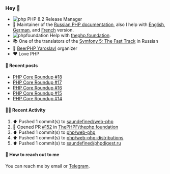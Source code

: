 ### Hey 👋

- ![php](https://user-images.githubusercontent.com/4685504/174548850-037dfd35-3b33-4154-9c50-95efd45ba66a.png) PHP 8.2 Release Manager
- 📖 Maintainer of the [Russian PHP documentation](https://github.com/php/doc-ru), also I help with [English](https://github.com/php/doc-en), [German](https://github.com/php/doc-de), and [French](https://github.com/php/doc-fr) version.
- ![phpfoundation](https://user-images.githubusercontent.com/4685504/174548733-72f62c18-f57e-47a6-8201-cb3d87e06b98.png) Help with [thephp.foundation](https://github.com/ThePHPF/thephp.foundation).
- 📚 One of the translators of
  the [Symfony 5: The Fast Track](https://symfony.com/doc/current/the-fast-track/ru/index.html)
  in Russian
- 🍻 [BeerPHP Yaroslavl](https://github.com/beerphp/yaroslavl) organizer
- ❤️ Love PHP

#### 📜 Recent posts

<!-- BLOG-POST-LIST:START -->
- [PHP Core Roundup #18](https://thephp.foundation/blog/2023/11/01/php-core-roundup-18/)
- [PHP Core Roundup #17](https://thephp.foundation/blog/2023/10/01/php-core-roundup-17/)
- [PHP Core Roundup #16](https://thephp.foundation/blog/2023/09/01/php-core-roundup-16/)
- [PHP Core Roundup #15](https://thephp.foundation/blog/2023/08/01/php-core-roundup-15/)
- [PHP Core Roundup #14](https://thephp.foundation/blog/2023/07/01/php-core-roundup-14/)
<!-- BLOG-POST-LIST:END -->

#### 👨‍💻 Recent Activity

<!--RECENT_ACTIVITY:start-->
1. ⬆️ Pushed 1 commit(s) to [saundefined/web-php](https://github.com/saundefined/web-php)<br>
2. 💪 Opened PR [#152](https://github.com/ThePHPF/thephp.foundation/pull/152) in [ThePHPF/thephp.foundation](https://github.com/ThePHPF/thephp.foundation)<br>
3. ⬆️ Pushed 1 commit(s) to [php/web-php](https://github.com/php/web-php)<br>
4. ⬆️ Pushed 1 commit(s) to [php/web-php-distributions](https://github.com/php/web-php-distributions)<br>
5. ⬆️ Pushed 1 commit(s) to [saundefined/phpdigest.ru](https://github.com/saundefined/phpdigest.ru)<br>
<!--RECENT_ACTIVITY:end-->

#### 💌 How to reach out to me

You can reach me by email or [Telegram](https://t.me/saundefined).
